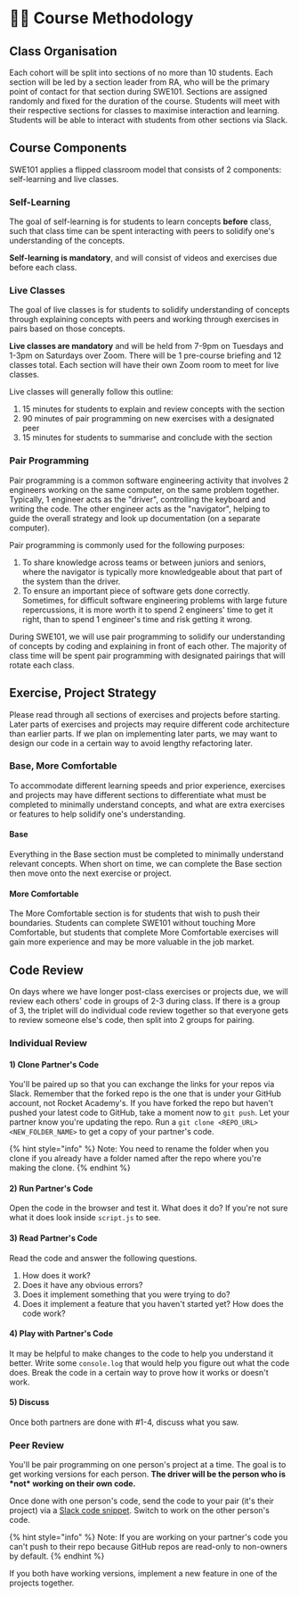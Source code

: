 # ✍🏽 Course Methodology

## Class Organisation

Each cohort will be split into sections of no more than 10 students. Each section will be led by a section leader from RA, who will be the primary point of contact for that section during SWE101. Sections are assigned randomly and fixed for the duration of the course. Students will meet with their respective sections for classes to maximise interaction and learning. Students will be able to interact with students from other sections via Slack.

## Course Components

SWE101 applies a flipped classroom model that consists of 2 components: self-learning and live classes.

### Self-Learning

The goal of self-learning is for students to learn concepts **before** class, such that class time can be spent interacting with peers to solidify one's understanding of the concepts.

**Self-learning is mandatory**, and will consist of videos and exercises due before each class.

### **Live Classes**

The goal of live classes is for students to solidify understanding of concepts through explaining concepts with peers and working through exercises in pairs based on those concepts.

**Live classes are mandatory** and will be held from 7-9pm on Tuesdays and 1-3pm on Saturdays over Zoom. There will be 1 pre-course briefing and 12 classes total. Each section will have their own Zoom room to meet for live classes.

Live classes will generally follow this outline:

1. 15 minutes for students to explain and review concepts with the section
2. 90 minutes of pair programming on new exercises with a designated peer
3. 15 minutes for students to summarise and conclude with the section

### Pair Programming

Pair programming is a common software engineering activity that involves 2 engineers working on the same computer, on the same problem together. Typically, 1 engineer acts as the "driver", controlling the keyboard and writing the code. The other engineer acts as the "navigator", helping to guide the overall strategy and look up documentation \(on a separate computer\).

Pair programming is commonly used for the following purposes:

1. To share knowledge across teams or between juniors and seniors, where the navigator is typically more knowledgeable about that part of the system than the driver.
2. To ensure an important piece of software gets done correctly. Sometimes, for difficult software engineering problems with large future repercussions, it is more worth it to spend 2 engineers' time to get it right, than to spend 1 engineer's time and risk getting it wrong.

During SWE101, we will use pair programming to solidify our understanding of concepts by coding and explaining in front of each other. The majority of class time will be spent pair programming with designated pairings that will rotate each class.

## Exercise, Project Strategy

Please read through all sections of exercises and projects before starting. Later parts of exercises and projects may require different code architecture than earlier parts. If we plan on implementing later parts, we may want to design our code in a certain way to avoid lengthy refactoring later.

### Base, More Comfortable

To accommodate different learning speeds and prior experience, exercises and projects may have different sections to differentiate what must be completed to minimally understand concepts, and what are extra exercises or features to help solidify one's understanding.

#### Base

Everything in the Base section must be completed to minimally understand relevant concepts. When short on time, we can complete the Base section then move onto the next exercise or project.

#### More Comfortable

The More Comfortable section is for students that wish to push their boundaries. Students can complete SWE101 without touching More Comfortable, but students that complete More Comfortable exercises will gain more experience and may be more valuable in the job market.

## Code Review

On days where we have longer post-class exercises or projects due, we will review each others' code in groups of 2-3 during class. If there is a group of 3, the triplet will do individual code review together so that everyone gets to review someone else's code, then split into 2 groups for pairing.

### Individual Review

#### 1\) Clone Partner's Code

You'll be paired up so that you can exchange the links for your repos via Slack. Remember that the forked repo is the one that is under your GitHub account, not Rocket Academy's. If you have forked the repo but haven't pushed your latest code to GitHub, take a moment now to `git push`. Let your partner know you're updating the repo. Run a `git clone <REPO_URL> <NEW_FOLDER_NAME>` to get a copy of your partner's code.

{% hint style="info" %}
Note: You need to rename the folder when you clone if you already have a folder named after the repo where you're making the clone.
{% endhint %}

#### 2\) Run Partner's Code

Open the code in the browser and test it. What does it do? If you're not sure what it does look inside `script.js` to see.

#### 3\) Read Partner's Code

Read the code and answer the following questions.

1. How does it work?
2. Does it have any obvious errors?
3. Does it implement something that you were trying to do?
4. Does it implement a feature that you haven't started yet? How does the code work?

#### 4\) Play with Partner's Code

It may be helpful to make changes to the code to help you understand it better. Write some `console.log` that would help you figure out what the code does. Break the code in a certain way to prove how it works or doesn't work.

#### 5\) Discuss

Once both partners are done with \#1-4, discuss what you saw.

### Peer Review

You'll be pair programming on one person's project at a time. The goal is to get working versions for each person. **The driver will be the person who is \*not\* working on their own code.** 

Once done with one person's code, send the code to your pair \(it's their project\) via a [Slack code snippet](https://slack.com/intl/en-sg/slack-tips/share-code-snippets). Switch to work on the other person's code.

{% hint style="info" %}
Note: If you are working on your partner's code you can't push to their repo because GitHub repos are read-only to non-owners by default.
{% endhint %}

If you both have working versions, implement a new feature in one of the projects together.

